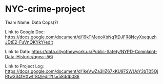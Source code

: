 # NYC-crime-project
Team Name: Data Cops(?) 

Link to Google Doc: https://docs.google.com/document/d/19kTMeooXbNqTtDJFR8NcyXxequzhJDtE2-FuVnQKYkY/edit

Link to Data: https://data.cityofnewyork.us/Public-Safety/NYPD-Complaint-Data-Historic/qgea-i56i

Link to Project Log: https://docs.google.com/document/d/1keVwZa3IIZ67xKU97SWUoY3bT05QjRtw334fHXwtr8Q/edit?ts=58ddb088


